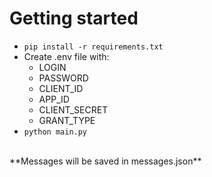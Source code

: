 # Getting started
- ```pip install -r requirements.txt```
- Create .env file with:
    - LOGIN
    - PASSWORD
    - CLIENT_ID
    - APP_ID
    - CLIENT_SECRET
    - GRANT_TYPE
- ```python main.py```
<br>
**Messages will be saved in messages.json**
